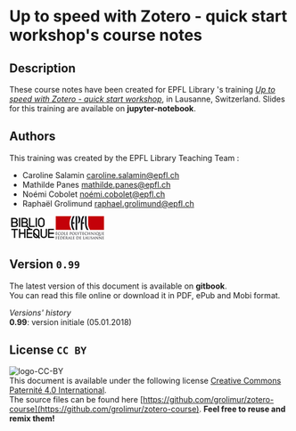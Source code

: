 # Up to speed with Zotero - quick start workshop's course notes 

## Description
These course notes have been created for EPFL Library 's training [*Up to speed with Zotero - quick start workshop*](https://library.epfl.ch/doctor-zotero/en), in Lausanne, Switzerland. Slides for this training are available on **jupyter-notebook**. 

## Authors
This training was created by the EPFL Library Teaching Team :   
+ Caroline Salamin [caroline.salamin@epfl.ch](mailto:caroline.salamin@epfl.ch)   
+ Mathilde Panes [mathilde.panes@epfl.ch](mailto:mathilde.panes@epfl.ch)   
+ Noémi Cobolet [noémi.cobolet@epfl.ch](mailto:noémi.cobolet@epfl.ch)   
+ Raphaël Grolimund [raphael.grolimund@epfl.ch](mailto:raphael.grolimund@epfl.ch)   
   
![logo-bibliotheque](img/logo-bibliotheque.png)![logo-EPFL](img/logo-EPFL.jpg)   

## Version `0.99`
The latest version of this document is available on **gitbook**.   
You can read this file online or download it in PDF, ePub and Mobi format.

*Versions' history*   
**0.99**: version initiale (05.01.2018)   

## License `CC BY`
![logo-CC-BY](img/by.svg)   
This document is available under the following license  [Creative Commons Paternité 4.0 International](http://creativecommons.org/licenses/by/4.0/deed.fr).   
The source files can be found here [https://github.com/grolimur/zotero-course](https://github.com/grolimur/zotero-course). **Feel free to reuse and remix them!**   

